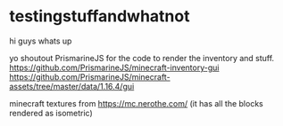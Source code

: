 # testingstuffandwhatnot

hi guys whats up

yo shoutout PrismarineJS for the code to render the inventory and stuff.  
https://github.com/PrismarineJS/minecraft-inventory-gui  
https://github.com/PrismarineJS/minecraft-assets/tree/master/data/1.16.4/gui  

minecraft textures from https://mc.nerothe.com/ (it has all the blocks rendered as isometric)
